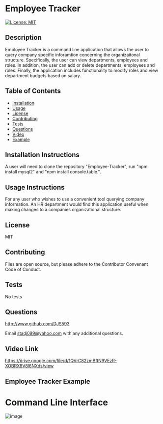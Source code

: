 # **Employee Tracker**
  [![License: MIT](https://img.shields.io/badge/License-MIT-yellow.svg)](https://opensource.org/licenses/MIT)

  ## Description 
  Employee Tracker is a command line application that allows the user to query company specific inforamtion concerning the organizaitonal structure.  Specifically, the user can view departments, employees and roles.  In addition, the user can add or delete departments, employees and roles.  Finally, the application includes functionality to modify roles and view department budgets based on salary.   
  
  ## Table of Contents
  * [Installation](#installation)
  * [Usage](#usage)
  * [License](#license)
  * [Contributing](#contributing)
  * [Tests](#tests) 
  * [Questions](#questions)
  * [Video](#video)
  * [Example](#example)
  
  ## Installation Instructions <a name="installation"></a> 
  A user will need to clone the repository "Employee-Tracker", run "npm install mysql2" and "npm install console.table.".  
  
  ## Usage Instructions <a name="usage"></a>
  For any user who wishes to use a convenient tool querying company information.  An HR department would find this application useful when making changes to a companies organizational structure.
  
  ## License <a name="license"></a>
  MIT
  
  ## Contributing <a name="contributing"></a>
  Files are open source, but please adhere to the Contributor Convenant Code of Conduct.
  
  ## Tests <a name="tests"></a>
  No tests

  ## Questions <a name="questions"></a>
  http://www.github.com/DJS593
  
  Email stadj099@yahoo.com with any additional questions. 
 
  ## Video Link<a name="video"></a>
  https://drive.google.com/file/d/1QVrC82zmBftN9VEzR-XOBRX8V8l6NXds/view
  
  ## Employee Tracker Example<a name="example"></a>
  # Command Line Interface
  ![image](https://user-images.githubusercontent.com/61851131/83365854-33d4e680-a360-11ea-97f9-8d4474f3f896.png)


  